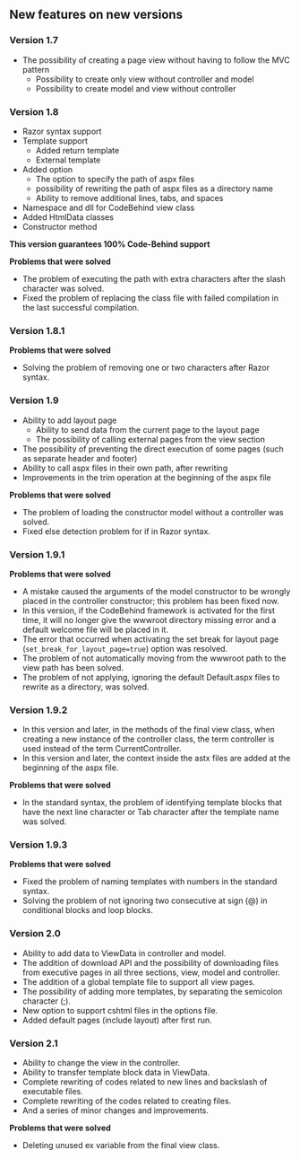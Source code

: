 ## New features on new versions

### Version 1.7
 - The possibility of creating a page view without having to follow the MVC pattern
   - Possibility to create only view without controller and model
   - Possibility to create model and view without controller

### Version 1.8
 - Razor syntax support 
 - Template support
   - Added return template
   - External template
 - Added option
   - The option to specify the path of aspx files
   - possibility of rewriting the path of aspx files as a directory name
   - Ability to remove additional lines, tabs, and spaces
 - Namespace and dll for CodeBehind view class
 - Added HtmlData classes
 - Constructor method 

**This version guarantees 100% Code-Behind support**

**Problems that were solved**
 - The problem of executing the path with extra characters after the slash character was solved.
 - Fixed the problem of replacing the class file with failed compilation in the last successful compilation.

### Version 1.8.1

**Problems that were solved**
 - Solving the problem of removing one or two characters after Razor syntax.

### Version 1.9
 - Ability to add layout page
   - Ability to send data from the current page to the layout page
   - The possibility of calling external pages from the view section
 - The possibility of preventing the direct execution of some pages (such as separate header and footer)
 - Ability to call aspx files in their own path, after rewriting
 - Improvements in the trim operation at the beginning of the aspx file

**Problems that were solved**
 - The problem of loading the constructor model without a controller was solved.
 - Fixed else detection problem for if in Razor syntax.

### Version 1.9.1

**Problems that were solved**
 - A mistake caused the arguments of the model constructor to be wrongly placed in the controller constructor; this problem has been fixed now.
 - In this version, if the CodeBehind framework is activated for the first time, it will no longer give the wwwroot directory missing error and a default welcome file will be placed in it.
 - The error that occurred when activating the set break for layout page (`set_break_for_layout_page=true`) option was resolved.
 - The problem of not automatically moving from the wwwroot path to the view path has been solved.
 - The problem of not applying, ignoring the default Default.aspx files to rewrite as a directory, was solved.

### Version 1.9.2
 - In this version and later, in the methods of the final view class, when creating a new instance of the controller class, the term controller is used instead of the term CurrentController.
 - In this version and later, the context inside the astx files are added at the beginning of the aspx file.

**Problems that were solved**
 - In the standard syntax, the problem of identifying template blocks that have the next line character or Tab character after the template name was solved.

### Version 1.9.3

**Problems that were solved**
 - Fixed the problem of naming templates with numbers in the standard syntax.
 - Solving the problem of not ignoring two consecutive at sign (@) in conditional blocks and loop blocks.

### Version 2.0
 - Ability to add data to ViewData in controller and model.
 - The addition of download API and the possibility of downloading files from executive pages in all three sections, view, model and controller.
 - The addition of a global template file to support all view pages.
 - The possibility of adding more templates, by separating the semicolon character (;).
 - New option to support cshtml files in the options file.
 - Added default pages (include layout) after first run.

### Version 2.1
 - Ability to change the view in the controller.
 - Ability to transfer template block data in ViewData.
 - Complete rewriting of codes related to new lines and backslash of executable files.
 - Complete rewriting of the codes related to creating files.
 - And a series of minor changes and improvements.

**Problems that were solved**
 - Deleting unused ex variable from the final view class.
